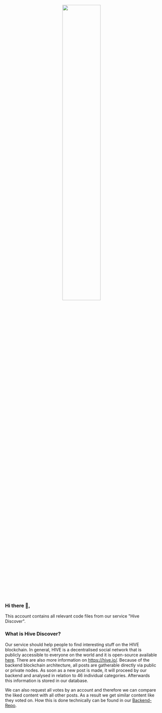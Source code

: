 <p align="center">
<img src="https://beta.hive-discover.tech/assets/img/Hive-Discover-Logo-Block.gif" width="50%"/>
</p>

### Hi there 👋,
This account contains all relevant code files from our service "Hive Discover".

### What is Hive Discover?
Our service should help people to find interesting stuff on the HIVE blockchain. In general, HIVE is a decentralised social network that is publicly accessible to everyone on the world and it is open-source available [here](https://github.com/openhive-network/hive). There are also more information on https://hive.io/.
Because of the backend blockchain architecture, all posts are gatherable directly via public or private nodes. As soon as a new post is made, it will proceed by our backend and analysed in relation to 46 individual categories. Afterwards this information is stored in our database.

We can also request all votes by an account and therefore we can compare the liked content with all other posts. As a result we get similar content like they voted on. How this is done technically can be found in our [Backend-Repo](https://github.com/hive-discover/Hive-Discover-Backend). 



